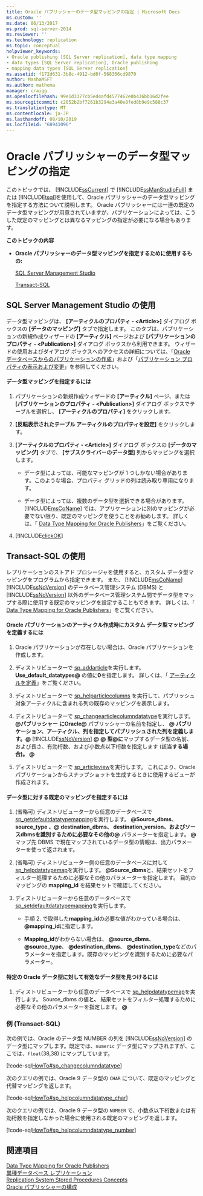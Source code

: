 ```yaml
---
title: Oracle パブリッシャーのデータ型マッピングの指定 | Microsoft Docs
ms.custom: ''
ms.date: 06/13/2017
ms.prod: sql-server-2014
ms.reviewer: ''
ms.technology: replication
ms.topic: conceptual
helpviewer_keywords:
- Oracle publishing [SQL Server replication], data type mapping
- data types [SQL Server replication], Oracle publishing
- mapping data types [SQL Server replication]
ms.assetid: f172d631-3b8c-4912-bd0f-568366cd9870
author: MashaMSFT
ms.author: mathoma
manager: craigg
ms.openlocfilehash: 99e1d3377cb5ed4afd4577462e0b436bb16d2fee
ms.sourcegitcommit: c2052b2bf7261b3294a3a40e8fed8b9e9c588c37
ms.translationtype: MT
ms.contentlocale: ja-JP
ms.lasthandoff: 08/10/2019
ms.locfileid: "68941096"
---
```

# <a name="specify-data-type-mappings-for-an-oracle-publisher"></a>Oracle パブリッシャーのデータ型マッピングの指定
  このトピックでは、 [!INCLUDE[ssCurrent](../../../includes/sscurrent-md.md)] で [!INCLUDE[ssManStudioFull](../../../includes/ssmanstudiofull-md.md)] または [!INCLUDE[tsql](../../../includes/tsql-md.md)]を使用して、Oracle パブリッシャーのデータ型マッピングを指定する方法について説明します。 Oracle パブリッシャーには一連の既定のデータ型マッピングが用意されていますが、パブリケーションによっては、こうした既定のマッピングとは異なるマッピングの指定が必要になる場合もあります。  
  
 **このトピックの内容**  
  
-   **Oracle パブリッシャーのデータ型マッピングを指定するために使用するもの:**  
  
     [SQL Server Management Studio](#SSMSProcedure)  
  
     [Transact-SQL](#TsqlProcedure)  
  
##  <a name="SSMSProcedure"></a> SQL Server Management Studio の使用  
 データ型マッピングは、 **[アーティクルのプロパティ - \<Article>]** ダイアログ ボックスの **[データのマッピング]** タブで指定します。 このタブは、パブリケーションの新規作成ウィザードの **[アーティクル]** ページおよび **[パブリケーションのプロパティ - \<Publication>]** ダイアログ ボックスから利用できます。 ウィザードの使用およびダイアログ ボックスへのアクセスの詳細については、「[Oracle データベースからのパブリケーションの作成](create-a-publication-from-an-oracle-database.md)」および「[パブリケーション プロパティの表示および変更](view-and-modify-publication-properties.md)」を参照してください。  
  
#### <a name="to-specify-a-data-type-mapping"></a>データ型マッピングを指定するには  
  
1.  パブリケーションの新規作成ウィザードの **[アーティクル]** ページ、または **[パブリケーションのプロパティ - \<Publication>]** ダイアログ ボックスでテーブルを選択し、 **[アーティクルのプロパティ]** をクリックします。  
  
2.  **[反転表示されたテーブル アーティクルのプロパティを設定]** をクリックします。  
  
3.  **[アーティクルのプロパティ - \<Article>]** ダイアログ ボックスの **[データのマッピング]** タブで、 **[サブスクライバーのデータ型]** 列からマッピングを選択します。  
  
    -   データ型によっては、可能なマッピングが 1 つしかない場合があります。このような場合、プロパティ グリッドの列は読み取り専用になります。  
  
    -   データ型によっては、複数のデータ型を選択できる場合があります。 [!INCLUDE[msCoName](../../../includes/msconame-md.md)] では、アプリケーションに別のマッピングが必要でない限り、既定のマッピングを使うことをお勧めします。 詳しくは、「 [Data Type Mapping for Oracle Publishers](../non-sql/data-type-mapping-for-oracle-publishers.md)」をご覧ください。  
  
4.  [!INCLUDE[clickOK](../../../includes/clickok-md.md)]  
  
##  <a name="TsqlProcedure"></a> Transact-SQL の使用  
 レプリケーションのストアド プロシージャを使用すると、カスタム データ型マッピングをプログラムから指定できます。 また、 [!INCLUDE[msCoName](../../../includes/msconame-md.md)] [!INCLUDE[ssNoVersion](../../../includes/ssnoversion-md.md)] のデータベース管理システム (DBMS) と[!INCLUDE[ssNoVersion](../../../includes/ssnoversion-md.md)] 以外のデータベース管理システム間でデータ型をマップする際に使用する既定のマッピングを設定することもできます。 詳しくは、「 [Data Type Mapping for Oracle Publishers](../non-sql/data-type-mapping-for-oracle-publishers.md)」をご覧ください。  
  
#### <a name="to-define-custom-data-type-mappings-when-creating-an-article-belonging-to-an-oracle-publication"></a>Oracle パブリケーションのアーティクル作成時にカスタム データ型マッピングを定義するには  
  
1.  Oracle パブリケーションが存在しない場合は、Oracle パブリケーションを作成します。  
  
2.  ディストリビューターで [sp_addarticle](/sql/relational-databases/system-stored-procedures/sp-addarticle-transact-sql)を実行します。 **Use_default_datatypes\@** の値に**0**を指定します。 詳しくは、「 [アーティクルを定義](define-an-article.md)」をご覧ください。  
  
3.  ディストリビューターで [sp_helparticlecolumns](/sql/relational-databases/system-stored-procedures/sp-helparticlecolumns-transact-sql) を実行して、パブリッシュ対象アーティクルに含まれる列の既存のマッピングを表示します。  
  
4.  ディストリビューターで [sp_changearticlecolumndatatype](/sql/relational-databases/system-stored-procedures/sp-changearticlecolumndatatype-transact-sql)を実行します。 **\@パブリッシャー** **にOracle\@** パブリッシャーの名前を指定し、  **\@** **パブリケーション、アーティクル、列を指定してパブリッシュされた列を定義します。\@** [!INCLUDE[ssNoVersion](../../../includes/ssnoversion-md.md)]  **\@**  **\@** **型\@に**マップするデータ型の名前、および長さ、有効桁数、および小数点以下桁数を指定します (該当**する場合)。 \@**  
  
5.  ディストリビューターで [sp_articleview](/sql/relational-databases/system-stored-procedures/sp-articleview-transact-sql)を実行します。 これにより、Oracle パブリケーションからスナップショットを生成するときに使用するビューが作成されます。  
  
#### <a name="to-specify-a-mapping-as-the-default-mapping-for-a-data-type"></a>データ型に対する既定のマッピングを指定するには  
  
1.  (省略可) ディストリビューターから任意のデータベースで [sp_getdefaultdatatypemapping](/sql/relational-databases/system-stored-procedures/sp-getdefaultdatatypemapping-transact-sql)を実行します。 **\@Source_dbms**、 **source_type 、\@** **destination_dbms、 destination_version、およびソースdbmsを識別するために必要なその他の\@** パラメーターを指定します。  **\@** マップ先 DBMS で現在マップされているデータ型の情報は、出力パラメーターを使って返されます。  
  
2.  (省略可) ディストリビューター側の任意のデータベースに対して [sp_helpdatatypemap](/sql/relational-databases/system-stored-procedures/sp-helpdatatypemap-transact-sql)を実行します。 **\@Source_dbms**と、結果セットをフィルター処理するために必要なその他のパラメーターを指定します。 目的のマッピングの **mapping_id** を結果セットで確認してください。  
  
3.  ディストリビューターから任意のデータベースで [sp_setdefaultdatatypemapping](/sql/relational-databases/system-stored-procedures/sp-setdefaultdatatypemapping-transact-sql)を実行します。  
  
    -   手順 2. で取得した**mapping_id**の必要な値がわかっている場合は、  **\@mapping_id**に指定します。  
  
    -   **Mapping_id**がわからない場合は、  **\@source_dbms**、  **\@source_type**、  **\@destination_dbms**、  **\@destination_type**などのパラメーターを指定します。既存のマッピングを識別するために必要なパラメーター。  
  
#### <a name="to-find-valid-data-types-for-a-given-oracle-data-type"></a>特定の Oracle データ型に対して有効なデータ型を見つけるには  
  
1.  ディストリビューターから任意のデータベースで [sp_helpdatatypemap](/sql/relational-databases/system-stored-procedures/sp-helpdatatypemap-transact-sql)を実行します。 Source_dbms の値**と、** 結果セットをフィルター処理するために必要なその他のパラメーターを指定します。  **\@**  
  
###  <a name="TsqlExample"></a> 例 (Transact-SQL)  
 次の例では、Oracle のデータ型 NUMBER の列を [!INCLUDE[ssNoVersion](../../../includes/ssnoversion-md.md)] のデータ型にマップします。既定では、`numeric` データ型にマップされますが、ここでは、`float`(38,38) にマップしています。  
  
 [!code-sql[HowTo#sp_changecolumndatatype](../../../snippets/tsql/SQL15/replication/howto/tsql/datatypemapping.sql#sp_changecolumndatatype)]  
  
 次のクエリの例では、Oracle 9 データ型の `CHAR` について、既定のマッピングと代替マッピングを返します。  
  
 [!code-sql[HowTo#sp_helpcolumndatatype_char](../../../snippets/tsql/SQL15/replication/howto/tsql/datatypemapping.sql#sp_helpcolumndatatype_char)]  
  
 次のクエリの例では、Oracle 9 データ型の `NUMBER` で、小数点以下桁数または有効桁数を指定しなかった場合に使用される既定のマッピングを返します。  
  
 [!code-sql[HowTo#sp_helpcolumndatatype_number](../../../snippets/tsql/SQL15/replication/howto/tsql/datatypemapping.sql#sp_helpcolumndatatype_number)]  
  
## <a name="see-also"></a>関連項目  
 [Data Type Mapping for Oracle Publishers](../non-sql/data-type-mapping-for-oracle-publishers.md)   
 [異種データベース レプリケーション](../non-sql/heterogeneous-database-replication.md)   
 [Replication System Stored Procedures Concepts](../concepts/replication-system-stored-procedures-concepts.md)   
 [Oracle パブリッシャーの構成](../non-sql/configure-an-oracle-publisher.md)  
  
  
